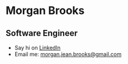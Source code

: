 # Morgan Brooks
## Software Engineer

* Say hi on [LinkedIn](https://www.linkedin.com/in/morganjbrooks/)
* Email me: [morgan.jean.brooks@gmail.com](mailto:morgan.jean.brooks@gmail.com)
